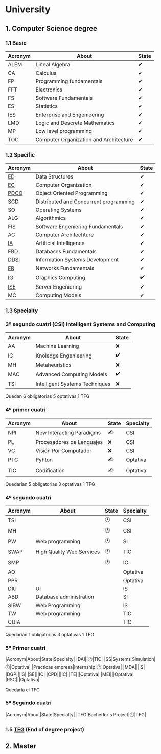 # University 

## 1. Computer Science degree

### 1.1 Basic 

|Acronym|About|State|
|-------|----|-----|
|ALEM|Lineal Algebra|✔|
|CA|Calculus|✔|
|FP|Programming fundamentals|✔|
|FFT|Electronics|✔|
|FS|Software Fundamentals|✔|
|ES|Statistics|✔|
|IES|Enterprise and Engenieering|✔|
|LMD|Logic and Descrete Mathematics|✔|
|MP|Low level programming|✔|
|TOC|Computer Organization and Architecture|✔|

### 1.2 Specific 

|Acronym|About|State|
|-------|-----|-----|
|[ED](https://github.com/Cristinasj/practica2ED)|Data Structures|✔|
|[EC](https://github.com/Cristinasj/arduino)|Computer Organization|✔|
|[PDOO](https://github.com/inowen/Civitas)|Object Oriented Programming|✔|
|SCD|Distributed and Concurrent programming|✔|
|SO|Operating Systems|✔|
|ALG|Algorithmics|✔|
|FIS|Software Engeniering Fundamentals|✔|
|AC|Computer Architechture|✔|
|[IA](https://github.com/Cristinasj/chatBot)|Artificial Intelligence|✔|
|FBD|Databases Fundamentals|✔|
|[DDSI](https://github.com/Cristinasj/DDSI-X)|Information Systems Development|✔|
|[FR](https://github.com/Cristinasj/FR)|Networks Fundamentals|✔|
|[IG](https://github.com/Cristinasj/IG)|Graphics Computing|✔️|
|[ISE](https://github.com/Cristinasj/ISE)|Server Engeniering|✔|
|MC|Computing Models|✔|

### 1.3 Specialty 
### 3º segundo cuatri (CSI) Intelligent Systems and Computing

|Acronym|About|State|
|-------|-----|-----|
|AA|Machine Learning|❌|
|IC|Knoledge Engenieering|✔️|
|MH|Metaheuristics|❌|
|MAC|Advanced Computing Models|✔️|
|TSI|Intelligent Systems Techniques|❌|

Quedan 6 obligatorias 5 optativas 1 TFG 

### 4º primer cuatri 
|Acronym|About|State|Specialty|
|-------|-----|-----|------------|
|NPI|New Interacting Paradigms|✍|CSI|
|PL|Procesadores de Lenguajes|❌|CSI|
|VC|Visión Por Computador|❌|CSI|
|PTC|Pyhton|✍|Optativa|
|TIC|Codification|✍|Optativa|

Quedarían 5 obligatorias 3 optativas 1 TFG 

### 4º segundo cuatri 
|Acronym|About|State|Specialty|
|-------|-----|-----|------------|
|TSI||🕐|CSI|
|MH||🕐|CSI|
|PW|Web programming|🕐|SI|
|SWAP|High Quality Web Services|🕐|TIC|
|SMP||🕐|IC|
|AO|||Optativa|
|PPR|||Optativa|
|DIU|UI||IS|
|ABD|Database administration||SI|
|SIBW|Web Programming||IS|
|TW|Web programming||TIC|
|CUIA|||TIC|

Quedarían 1 obligatorias 3 optativas 1 TFG 

### 5º Primer cuatri 
|Acronym|About|State|Specialty|
|DAI||🕐|TIC|
|SS|Systems Simulation|🕐|Optativa| 
|Practicas empresa|Internship|🕐|Optativa|
|MDA|||IS|
|DGP|||IS|
|SE|||IC|
|CPD|||IC|
|TE|||Optativa|
|MEI|||Optativa|
|RSC|||Optativa|

Quedaría el TFG

### 5º Segundo cuatri
|Acronym|About|State|Specialty|
|TFG|Bacherlor's Project|🕐|TFG|





### 1.5 [TFG](https://github.com/Cristinasj/SWADroid-timeline) (End of degree project)

## 2. Master
